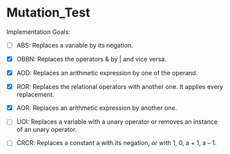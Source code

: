 # Mutation_Test
Implementation Goals:

- [ ] ABS: Replaces a variable by its negation.

- [x] OBBN: Replaces the operators & by | and vice versa.

- [x] AOD: Replaces an arithmetic expression by one of the operand. 

- [x] ROR: Replaces the relational operators with another one. It applies every replacement. 

- [x] AOR: Replaces an arithmetic expression by another one.

- [ ] UOI: Replaces a variable with a unary operator or removes an instance of an unary operator.

- [ ] CRCR: Replaces a constant a with its negation, or with 1, 0, a + 1, a – 1.
